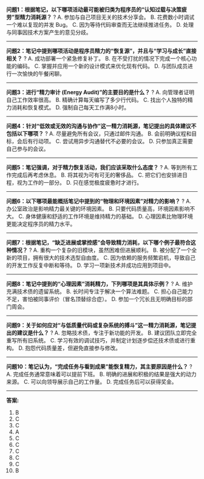 

**问题1：根据笔记，以下哪项活动最可能被归类为程序员的“认知过载与决策疲劳”型精力消耗源？**
?
A. 参加与自己项目无关的技术分享会。
B. 花费数小时调试一个难以复现的并发 Bug。
C. 因为等待代码审查而无法继续推进任务。
D. 处理与同事因技术方案产生的意见分歧。

---
**问题2：笔记中提到哪项活动是程序员精力的“恢复源”，并且与“学习与成长”直接相关？**
?
A. 成功部署一个紧急修复补丁。
B. 在不受打扰的情况下完成一个核心功能的编码。
C. 掌握并应用一个新的设计模式来优化现有代码。
D. 与团队成员进行一次愉快的午餐闲聊。

---
**问题3：进行“精力审计 (Energy Audit)”的主要目的是什么？**
?
A. 向管理者证明自己工作效率很高。
B. 精确计算每天编写了多少行代码。
C. 找出个人独特的精力消耗和恢复模式。
D. 强制自己每天工作满8小时。

---
**问题4：针对“低效或无效的沟通与协作”这一精力消耗源，笔记提出的具体建议不包括以下哪项？**
?
A. 尽量避免所有会议，只通过邮件沟通。
B. 会前明确议程和目标，会后有行动项。
C. 尝试用异步沟通替代不必要的会议。
D. 只参加真正需要自己参与的会议。

---
**问题5：笔记强调，对于精力恢复活动，我们应该采取什么态度？**
?
A. 等到所有工作完成后再考虑休息。
B. 将其视为可有可无的奢侈品。
C. 把它们也安排进日程，视为工作的一部分。
D. 只在感觉极度疲惫时才进行。

---
**问题6：以下哪项最能概括笔记中提到的“物理和环境因素”对精力的影响？**
?
A. 办公室政治是影响精力最关键的环境因素。
B. 只要代码质量高，环境因素影响不大。
C. 身体健康和舒适的工作环境是维持精力的基础。
D. 心理因素比物理环境更能决定程序员的精力水平。

---
**问题7：根据笔记，“缺乏进展或掌控感”会导致精力消耗，以下哪个例子最符合这种情况？**
?
A. 重构一个复杂的旧模块，虽然困难但进展顺利。
B. 被分配了一个全新的项目，拥有很大的技术选型自由度。
C. 因为依赖的服务频繁宕机，导致自己的开发工作反复中断和等待。
D. 学习一项新技术并成功应用到项目中。

---
**问题8：笔记中提到的“心理因素”消耗精力，下列哪项是其具体示例？**
?
A. 维护充满技术债的遗留系统。
B. 长时间专注于解决一个算法难题。
C. 担心自己能力不足，害怕被同事评价（冒名顶替综合症）。
D. 参加一个冗长且无明确目标的部门周会。

---
**问题9：关于如何应对“与低质量代码或复杂系统的搏斗”这一精力消耗源，笔记提出的建议是什么？**
?
A. 忽略技术债，专注于新功能的开发。
B. 建议团队立即完全重写所有旧系统。
C. 学习有效的调试技巧，并制定计划逐步偿还技术债或进行重构。
D. 抱怨代码质量差，但避免直接参与修改。
<!--SR:!2025-04-17,3,250-->

---
**问题10：笔记认为，“完成任务与看到成果”能恢复精力，其主要原因是什么？**
?
A. 完成任务通常意味着可以提前下班。
B. 明确的进展和积极的结果是强大的动力来源。
C. 可以向领导展示自己的工作量。
D. 完成任务后可以获得奖金。
<!--SR:!2025-04-17,3,250-->

---

**答案:**

1.  B
2.  C
3.  C
4.  A
5.  C
6.  C
7.  C
8.  C
9.  C
10. B
